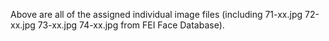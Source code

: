 Above are all of the assigned individual image files (including 71-xx.jpg 72-xx.jpg 73-xx.jpg 74-xx.jpg from FEI Face Database). 
